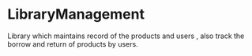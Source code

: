 # LibraryManagement
Library which maintains record of the products and users , also track the borrow and return of products by users.
